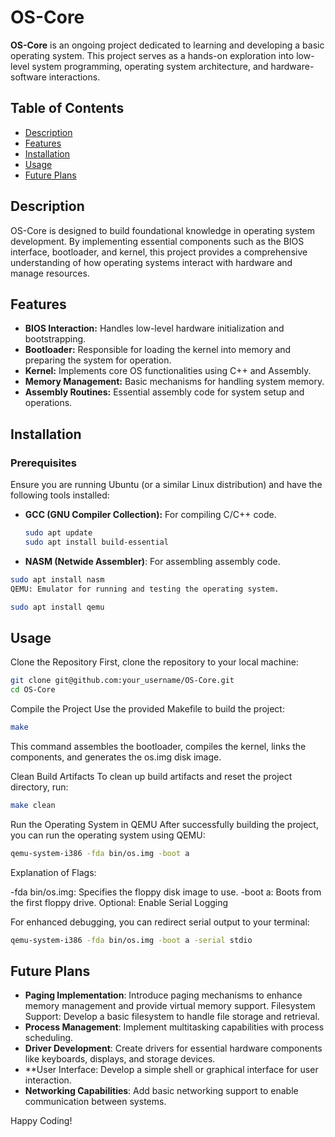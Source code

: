# OS-Core


**OS-Core** is an ongoing project dedicated to learning and developing a basic operating system. This project serves as a hands-on exploration into low-level system programming, operating system architecture, and hardware-software interactions.

## Table of Contents

- [Description](#description)
- [Features](#features)
- [Installation](#installation)
- [Usage](#usage)
- [Future Plans](#future-plans)

## Description

OS-Core is designed to build foundational knowledge in operating system development. By implementing essential components such as the BIOS interface, bootloader, and kernel, this project provides a comprehensive understanding of how operating systems interact with hardware and manage resources.

## Features

- **BIOS Interaction:** Handles low-level hardware initialization and bootstrapping.
- **Bootloader:** Responsible for loading the kernel into memory and preparing the system for operation.
- **Kernel:** Implements core OS functionalities using C++ and Assembly.
- **Memory Management:** Basic mechanisms for handling system memory.
- **Assembly Routines:** Essential assembly code for system setup and operations.

## Installation

### Prerequisites

Ensure you are running Ubuntu (or a similar Linux distribution) and have the following tools installed:

- **GCC (GNU Compiler Collection):** For compiling C/C++ code.
  
  ```bash
  sudo apt update
  sudo apt install build-essential
- **NASM (Netwide Assembler)**: For assembling assembly code.

 ```bash
 sudo apt install nasm
QEMU: Emulator for running and testing the operating system.
```
```bash
sudo apt install qemu
```
## Usage
Clone the Repository
First, clone the repository to your local machine:

```bash
git clone git@github.com:your_username/OS-Core.git
cd OS-Core
```
Compile the Project
Use the provided Makefile to build the project:

```bash
make
```
This command assembles the bootloader, compiles the kernel, links the components, and generates the os.img disk image.

Clean Build Artifacts
To clean up build artifacts and reset the project directory, run:

```bash
make clean
```
Run the Operating System in QEMU
After successfully building the project, you can run the operating system using QEMU:

```bash
qemu-system-i386 -fda bin/os.img -boot a
```
Explanation of Flags:

-fda bin/os.img: Specifies the floppy disk image to use.
-boot a: Boots from the first floppy drive.
Optional: Enable Serial Logging

For enhanced debugging, you can redirect serial output to your terminal:

```bash
qemu-system-i386 -fda bin/os.img -boot a -serial stdio
```

## Future Plans
- **Paging Implementation**: Introduce paging mechanisms to enhance memory management and provide virtual memory support.
Filesystem Support: Develop a basic filesystem to handle file storage and retrieval.
- **Process Management**: Implement multitasking capabilities with process scheduling.
- **Driver Development**: Create drivers for essential hardware components like keyboards, displays, and storage devices.
- **User Interface: Develop a simple shell or graphical interface for user interaction.
- **Networking Capabilities**: Add basic networking support to enable communication between systems.


Happy Coding!
